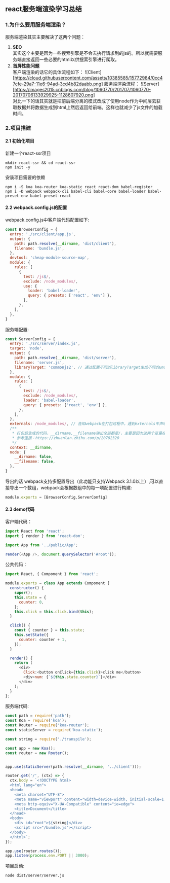 ## react服务端渲染学习总结

### 1.__为什么要用服务端渲染？__

服务端渲染其实主要解决了这两个问题：
1. __SEO__  
  其实这个主要是因为一些搜索引擎是不会去执行请求到的js的。所以就需要服务端直接返回一些必要的html以供搜索引擎进行爬取。
2. __首屏性能问题__  
  客户端渲染的话它的具体流程如下：
  ![Client][https://cloud.githubusercontent.com/assets/10385585/15772984/0cc47cfe-29a7-11e6-94ad-3cd4b82daabb.png]
  服务端渲染流程：
  ![Server][https://images2015.cnblogs.com/blog/1060770/201707/1060770-20170706133929925-1128607920.png]  
  对比一下的话其实就是把前后端分离的模式改成了使用node作为中间层去获取数据并将数据生成到html上然后返回给前端。这样也就减少了js文件的加载时间。

### 2.项目搭建

#### 2.1 初始化项目
新建一个react-ssr项目
```
mkdir react-ssr && cd react-ssr
npm init -y
```

安装项目需要的依赖
```
npm i -S koa koa-router koa-static react react-dom babel-register
npm i -D webpack webpack-cli babel-cli babel-core babel-loader babel-preset-env babel-preset-react
```
#### 2.2 webpack.config.js的配置
webpack.config.js中客户端代码配置如下:
```js
const BrowserConfig = {
  entry: './src/client/app.js',
  output: {
    path: path.resolve(__dirname, 'dist/client'),
    filename: 'bundle.js',
  },
  devtool: 'cheap-module-source-map',
  module: {
    rules: [
      {
        test: /js$/,
        exclude: /node_modules/,
        use: {
          loader: 'babel-loader',
          query: { presets: ['react', 'env'] },
        },
      },
    ],
  },
}
```

服务端配置:
```js
const ServerConfig = {
  entry: './src/server/index.js',
  target: 'node',
  output: {
    path: path.resolve(__dirname, 'dist/server'),
    filename: 'server.js',
    libraryTarget: 'commonjs2', // 通过配置不同的libraryTarget生成不同的umd代码，commonjs2表示模块用于commonjs环境
  },
  module: {
    rules: [
      {
        test: /js$/,
        exclude: /node_modules/,
        loader: 'babel-loader',
        query: { presets: ['react', 'env'] },
      },
    ],
  },
  externals: /node_modules/, // 告知webpack在打包过程中，遇到externals中声明的模块不用处理
  /**
   * 打包后生成的代码，__dirname,__filename输出全部都是/，主要是因为这两个变量在webpack中做了一些自定义处理，正确使用的话需要加上下面这些参数
   * 参考连接：https://zhuanlan.zhihu.com/p/20782320
   */
  context: __dirname,
  node: {
    __dirname: false,
    __filename: false,
  },
}
```
导出的话 webpack支持多配置导出（此功能只支持Webpack 3.1.0以上）,可以直接导出一个数组，webpack会根据数组中的每一项配置进行构建:
```js
module.exports = [BrowserConfig,ServerConfig]
```

#### 2.3 demo代码
客户端代码：
```js
import React from 'react';
import { render } from 'react-dom';

import App from '../public/App';

render(<App />, document.querySelector('#root'));
```
公共代码：
```js
import React, { Component } from 'react';

module.exports = class App extends Component {
  constructor() {
    super();
    this.state = {
      counter: 0,
    };
    this.click = this.click.bind(this);
  }

  click() {
    const { counter } = this.state;
    this.setState({
      counter: counter + 1,
    });
  }

  render() {
    return (
      <div>
        Click:<button onClick={this.click}>click me</button>
        <div>num: {`${this.state.counter}`}</div>
      </div>
    );
  }
};

```
服务端代码:
```js
const path = require('path');
const Koa = require('koa');
const Router = require('koa-router');
const staticServer = require('koa-static');

const string = require('./transpile');

const app = new Koa();
const router = new Router();


app.use(staticServer(path.resolve(__dirname, '../client')));

router.get('/', (ctx) => {
  ctx.body = `<!DOCTYPE html>
  <html lang="en">
  <head>
    <meta charset="UTF-8">
    <meta name="viewport" content="width=device-width, initial-scale=1.0">
    <meta http-equiv="X-UA-Compatible" content="ie=edge">
    <title>Document</title>
  </head>
  <body>
    <div id="root">${string}</div>
    <script src="/bundle.js"></script>
  </body>
  </html>`;
});

app.use(router.routes());
app.listen(process.env.PORT || 3000);
```

项目启动:
```
node dist/server/server.js
```
